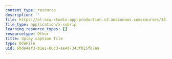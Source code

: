 ```yaml
---
content_type: resource
description: ''
file: https://ol-ocw-studio-app-production.s3.amazonaws.com/courses/18-03sc-differential-equations-fall-2011/6bde4ef3b1e180c3ae4d343fb15fd7ea_2-5oq-igwtU.srt
file_type: application/x-subrip
learning_resource_types: []
resourcetype: Other
title: 3play caption file
type: OCWFile
uid: 6bde4ef3-b1e1-80c3-ae4d-343fb15fd7ea
---
```

